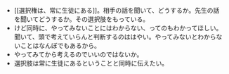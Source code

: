 - [[選択権は、常に生徒にある]]。相手の話を聞いて、どうするか。先生の話を聞いてどうするか。その選択肢をもっている。
- けど同時に、やってみないことにはわからない、ってのもわかってほしい。聞いて、頭で考えていらんと判断するのははやい。やってみないとわからないことはなんぼでもあるから。
- やってみてから考えるのでいいのではないか。
- 選択肢は常に生徒にあるということと同時に伝えたい。